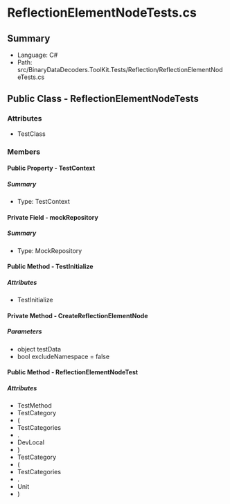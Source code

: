 ﻿# ReflectionElementNodeTests.cs

## Summary

* Language: C#
* Path: src/BinaryDataDecoders.ToolKit.Tests/Reflection/ReflectionElementNodeTests.cs

## Public Class - ReflectionElementNodeTests

### Attributes

 - TestClass

### Members

#### Public Property - TestContext

##### Summary

 * Type: TestContext 

#### Private Field - mockRepository

##### Summary

 * Type: MockRepository 

#### Public Method - TestInitialize

##### Attributes

 - TestInitialize


#### Private Method - CreateReflectionElementNode

#####  Parameters

 - object testData 
 - bool excludeNamespace = false 

#### Public Method - ReflectionElementNodeTest

##### Attributes

 - TestMethod
 - TestCategory
 - (
 - TestCategories
 - .
 - DevLocal
 - )
 - TestCategory
 - (
 - TestCategories
 - .
 - Unit
 - )


